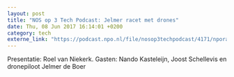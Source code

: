 ```yaml
---
layout: post
title: "NOS op 3 Tech Podcast: Jelmer racet met drones"
date: Thu, 08 Jun 2017 16:14:01 +0200
category: tech
externe_link: "https://podcast.npo.nl/file/nosop3techpodcast/4171/nporadio1_nosop3techpodcast_20170608_nos-op-3-tech-podcast-jelmer-racet-met-drones.mp3"
---
```


Presentatie: Roel van Niekerk. Gasten: Nando Kasteleijn, Joost Schellevis en dronepiloot Jelmer de Boer<img src="http://feeds.feedburner.com/~r/nosop3-tech-podcast/~4/mT0kKRShx9o" height="1" width="1" alt=""/>
